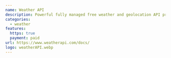 ```yaml
---
name: Weather API
description: Powerful fully managed free weather and geolocation API provider.
categories:
  - weather
features:
  https: true
  payment: paid
url: https://www.weatherapi.com/docs/
logo: weatherAPI.webp
---
```

